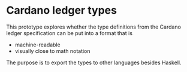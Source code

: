 # Cardano ledger types

This prototype explores whether the type definitions from the Cardano ledger specification can be put into a format that is

* machine-readable
* visually close to math notation

The purpose is to export the types to other languages besides Haskell.
